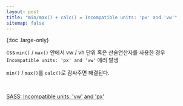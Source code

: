 ```yaml
---
layout: post
title: "min/max() + calc() = Incompatible units: 'px' and 'vw'"
sitemap: false
---
```


{:toc .large-only}

css `min()` / `max()` 안에서 vw / vh 단위 혹은 산술연산자를 사용한 경우 `Incompatible units: 'px' and 'vw'` 에러 발생

`min()` / `max()`를 `calc()`로 감싸주면 해결된다.

<br/>

[SASS: Incompatible units: 'vw' and 'px'](https://stackoverflow.com/questions/54090345/sass-incompatible-units-vw-and-px)
